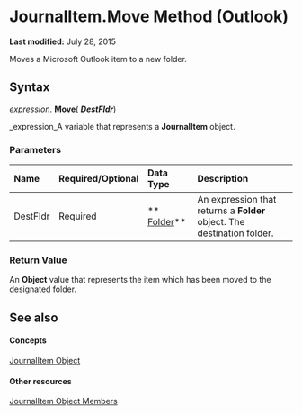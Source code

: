 
# JournalItem.Move Method (Outlook)

 **Last modified:** July 28, 2015

Moves a Microsoft Outlook item to a new folder.

## Syntax

 _expression_. **Move**( **_DestFldr_**)

 _expression_A variable that represents a  **JournalItem** object.


### Parameters



|**Name**|**Required/Optional**|**Data Type**|**Description**|
|:-----|:-----|:-----|:-----|
|DestFldr|Required| ** [Folder](3cf6cda8-6d70-666e-2643-9d9c5b9cacfc.md)**|An expression that returns a  **Folder** object. The destination folder.|

### Return Value

An  **Object** value that represents the item which has been moved to the designated folder.


## See also


#### Concepts


 [JournalItem Object](6e850295-39f9-47b8-e866-9622e9958c69.md)
#### Other resources


 [JournalItem Object Members](13a0cd10-44bc-a167-c613-93985f698d95.md)
